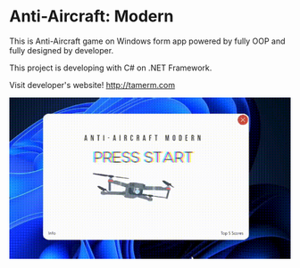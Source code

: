 # Anti-Aircraft: Modern

This is Anti-Aircraft game on Windows form app 
  powered by fully OOP and fully designed by developer.

This project is developing with C# on .NET Framework. 

Visit developer's website! http://tamerm.com

![](GameTrailer.gif)
